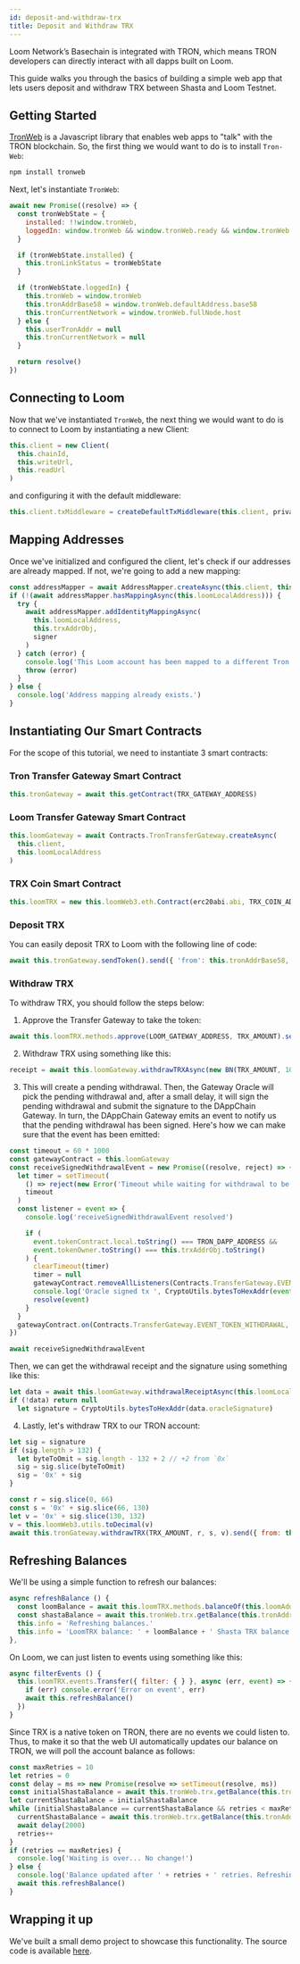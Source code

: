 ```yaml
---
id: deposit-and-withdraw-trx
title: Deposit and Withdraw TRX
---
```


Loom Network’s Basechain is integrated with TRON, which means TRON developers can directly interact with all dapps built on Loom.

This guide walks you through the basics of building a simple web app that lets users deposit and withdraw TRX between Shasta and Loom Testnet.

## Getting Started

[TronWeb](https://developers.tron.network/docs/tron-web-intro) is a Javascript library that enables web apps to "talk" with the TRON blockchain. So, the first thing we would want to do is to install `Tron-Web`:

```bash
npm install tronweb
```

Next, let's instantiate `TronWeb`:

```js
await new Promise((resolve) => {
  const tronWebState = {
    installed: !!window.tronWeb,
    loggedIn: window.tronWeb && window.tronWeb.ready && window.tronWeb.fullNode.host != 'http://127.0.0.1'
  }

  if (tronWebState.installed) {
    this.tronLinkStatus = tronWebState
  }

  if (tronWebState.loggedIn) {
    this.tronWeb = window.tronWeb
    this.tronAddrBase58 = window.tronWeb.defaultAddress.base58
    this.tronCurrentNetwork = window.tronWeb.fullNode.host
  } else {
    this.userTronAddr = null
    this.tronCurrentNetwork = null
  }

  return resolve()
})
```

## Connecting to Loom

Now that we've instantiated `TronWeb`, the next thing we would want to do is to connect to Loom by instantiating a new Client:

```js
this.client = new Client(
  this.chainId,
  this.writeUrl,
  this.readUrl
)
```

and configuring it with the default middleware:

```js
this.client.txMiddleware = createDefaultTxMiddleware(this.client, privateKey)
```

## Mapping Addresses

Once we've initialized and configured the client, let's check if our addresses are already mapped. If not, we're going to add a new mapping:


```js
const addressMapper = await AddressMapper.createAsync(this.client, this.loomLocalAddress)
if (!(await addressMapper.hasMappingAsync(this.loomLocalAddress))) {
  try {
    await addressMapper.addIdentityMappingAsync(
      this.loomLocalAddress,
      this.trxAddrObj,
      signer
    )
  } catch (error) {
    console.log('This Loom account has been mapped to a different Tron address.')
    throw (error)
  }
} else {
  console.log('Address mapping already exists.')
}
```

## Instantiating Our Smart Contracts

For the scope of this tutorial, we need to instantiate 3 smart contracts:

### Tron Transfer Gateway Smart Contract

```js
this.tronGateway = await this.getContract(TRX_GATEWAY_ADDRESS)
```

### Loom Transfer Gateway Smart Contract

```js
this.loomGateway = await Contracts.TronTransferGateway.createAsync(
  this.client,
  this.loomLocalAddress
)
```

### TRX Coin Smart Contract

```js
this.loomTRX = new this.loomWeb3.eth.Contract(erc20abi.abi, TRX_COIN_ADDRESS_HEX)
```

### Deposit TRX

You can easily deposit TRX to Loom with the following line of code:

```js
await this.tronGateway.sendToken().send({ 'from': this.tronAddrBase58, 'callValue': TRX_AMOUNT })
```

### Withdraw TRX

To withdraw TRX, you should follow the steps below:

1. Approve the Transfer Gateway to take the token:

```js
await this.loomTRX.methods.approve(LOOM_GATEWAY_ADDRESS, TRX_AMOUNT).send({ from: this.loomAddressInHex })
```

2. Withdraw TRX using something like this:

```js
receipt = await this.loomGateway.withdrawTRXAsync(new BN(TRX_AMOUNT, 10))
```

3. This will create a pending withdrawal. Then, the Gateway Oracle will pick the pending withdrawal and, after a small delay, it will sign the pending withdrawal and submit the signature to the DAppChain Gateway. In turn, the DAppChain Gateway emits an event to notify us that the pending withdrawal has been signed. Here's how we can make sure that the event has been emitted:

```js
const timeout = 60 * 1000
const gatewayContract = this.loomGateway
const receiveSignedWithdrawalEvent = new Promise((resolve, reject) => {
  let timer = setTimeout(
    () => reject(new Error('Timeout while waiting for withdrawal to be signed')),
    timeout
  )
  const listener = event => {
    console.log('receiveSignedWithdrawalEvent resolved')

    if (
      event.tokenContract.local.toString() === TRON_DAPP_ADDRESS &&
      event.tokenOwner.toString() === this.trxAddrObj.toString()
    ) {
      clearTimeout(timer)
      timer = null
      gatewayContract.removeAllListeners(Contracts.TransferGateway.EVENT_TOKEN_WITHDRAWAL)
      console.log('Oracle signed tx ', CryptoUtils.bytesToHexAddr(event.sig))
      resolve(event)
    }
  }
  gatewayContract.on(Contracts.TransferGateway.EVENT_TOKEN_WITHDRAWAL, listener)
})

await receiveSignedWithdrawalEvent
```

Then, we can get the withdrawal receipt and the signature using something like this:

```js
let data = await this.loomGateway.withdrawalReceiptAsync(this.loomLocalAddress)
if (!data) return null
  let signature = CryptoUtils.bytesToHexAddr(data.oracleSignature)
```

4. Lastly, let's withdraw TRX to our TRON account:

```js
let sig = signature
if (sig.length > 132) {
  let byteToOmit = sig.length - 132 + 2 // +2 from `0x`
  sig = sig.slice(byteToOmit)
  sig = '0x' + sig
}

const r = sig.slice(0, 66)
const s = '0x' + sig.slice(66, 130)
let v = '0x' + sig.slice(130, 132)
v = this.loomWeb3.utils.toDecimal(v)
await this.tronGateway.withdrawTRX(TRX_AMOUNT, r, s, v).send({ from: this.tronAddrBase58 })
```

## Refreshing Balances

We'll be using a simple function to refresh our balances:

```js
async refreshBalance () {
  const loomBalance = await this.loomTRX.methods.balanceOf(this.loomAddressInHex).call({ from: this.loomAddressInHex })
  const shastaBalance = await this.tronWeb.trx.getBalance(this.tronAddrBase58)
  this.info = 'Refreshing balances.'
  this.info = 'LoomTRX balance: ' + loomBalance + ' Shasta TRX balance: ' + shastaBalance
},
```

On Loom, we can just listen to events using something like this:

```js
async filterEvents () {
  this.loomTRX.events.Transfer({ filter: { } }, async (err, event) => {
    if (err) console.error('Error on event', err)
    await this.refreshBalance()
  })
}
```

Since TRX is a native token on TRON, there are no events we could listen to. Thus, to make it so that the web UI automatically updates our balance on TRON, we will poll the account balance as follows:

```js
const maxRetries = 10
let retries = 0
const delay = ms => new Promise(resolve => setTimeout(resolve, ms))
const initialShastaBalance = await this.tronWeb.trx.getBalance(this.tronAddrBase58)
let currentShastaBalance = initialShastaBalance
while (initialShastaBalance == currentShastaBalance && retries < maxRetries) {
  currentShastaBalance = await this.tronWeb.trx.getBalance(this.tronAddrBase58)
  await delay(2000)
  retries++
}
if (retries == maxRetries) {
  console.log('Waiting is over... No change!')
} else {
  console.log('Balance updated after ' + retries + ' retries. Refreshing balances')
  await this.refreshBalance()
}
```

## Wrapping it up

We've built a small demo project to showcase this functionality. The source code is available [here](https://github.com/loomnetwork/Eth-Signing-Demo).
